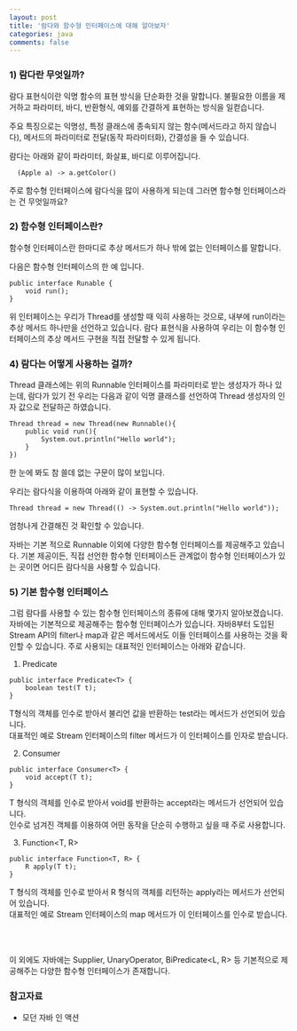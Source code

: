 ```yaml
---
layout: post
title: '람다와 함수형 인터페이스에 대해 알아보자'
categories: java
comments: false
---
```

### 1) 람다란 무엇일까?

람다 표현식이란 익명 함수의 표현 방식을 단순화한 것을 말합니다. 불필요한 이름을 제거하고 파라미터, 바디, 반환형식, 예외를 간결하게 표현하는 방식을 일컫습니다.  

주요 특징으로는 익명성, 특정 클래스에 종속되지 않는 함수(메서드라고 하지 않습니다), 메서드의 파라미터로 전달(동작 파라미터화), 간결성을 들 수 있습니다. 

람다는 아래와 같이 파라미터, 화살표, 바디로 이루어집니다. 
```
  (Apple a) -> a.getColor() 
```
주로 함수형 인터페이스에 람다식을 많이 사용하게 되는데 그러면 함수형 인터페이스라는 건 무엇일까요?


### 2) 함수형 인터페이스란?

함수형 인터페이스란 한마디로 추상 메서드가 하나 밖에 없는 인터페이스를 말합니다.

다음은 함수형 인터페이스의 한 예 입니다. 
```
public interface Runable {
    void run();
}
```
위 인터페이스는 우리가 Thread를 생성할 때 익히 사용하는 것으로, 내부에 run이라는 추상 메서드 하나만을 선언하고 있습니다.
람다 표현식을 사용하여 우리는 이 함수형 인터페이스의 추상 메서드 구현을 직접 전달할 수 있게 됩니다. 

### 4) 람다는 어떻게 사용하는 걸까?
Thread 클래스에는 위의 Runnable 인터페이스를 파라미터로 받는 생성자가 하나 있는데, 람다가 있기 전 우리는 다음과 같이 익명 클래스를 선언하여 Thread 생성자의 인자 값으로 전달하곤 하였습니다. 
```
Thread thread = new Thread(new Runnable(){
    public void run(){
        System.out.println("Hello world");
    }
})
```
한 눈에 봐도 참 쓸데 없는 구문이 많이 보입니다. 

우리는 람다식을 이용하여 아래와 같이 표현할 수 있습니다. 
```
Thread thread = new Thread(() -> System.out.println("Hello world"));
```
엄청나게 간결해진 것 확인할 수 있습니다. 

자바는 기본 적으로 Runnable 이외에 다양한 함수형 인터페이스를 제공해주고 있습니다. 기본 제공이든, 직접 선언한 함수형 인터페이스든 관계없이 함수형 인터페이스가 있는 곳이면 어디든 람다식을 사용할 수 있습니다. 

### 5) 기본 함수형 인터페이스 
그럼 람다를 사용할 수 있는 함수형 인터페이스의 종류에 대해 몇가지 알아보겠습니다. 자바에는 기본적으로 제공해주는 함수형 인터페이스가 있습니다. 자바8부터 도입된 Stream API의 filter나 map과 같은 메서드에서도 이들 인터페이스를 사용하는 것을 확인할 수 있습니다. 주로 사용되는 대표적인 인터페이스는 아래와 같습니다. 

1) Predicate<T>
```
public interface Predicate<T> {
    boolean test(T t);
}
```
T형식의 객체를 인수로 받아서 불리언 값을 반환하는 test라는 메서드가 선언되어 있습니다.<br/> 
대표적인 예로 Stream 인터페이스의 filter 메서드가 이 인터페이스를 인자로 받습니다. 


2) Consumer<T>
```
public interface Consumer<T> {
    void accept(T t);
}
```
T 형식의 객체를 인수로 받아서 void를 반환하는 accept라는 메서드가 선언되어 있습니다.<br/>
인수로 넘겨진 객체를 이용하여 어떤 동작을 단순히 수행하고 싶을 때 주로 사용합니다. 

3) Function<T, R>
```
public interface Function<T, R> {
    R apply(T t);
}
```
T 형식의 객체를 인수로 받아서 R 형식의 객체를 리턴하는 apply라는 메서드가 선언되어 있습니다. <br/>
대표적인 예로 Stream 인터페이스의 map 메서드가 이 인터페이스를 인수로 받습니다. 

<br/>
<br/>

이 외에도 자바에는 Supplier<T>, UnaryOperator<T>, BiPredicate<L, R> 등 기본적으로 제공해주는 다양한 함수형 인터페이스가 존재합니다. 

### 참고자료
- 모던 자바 인 액션



